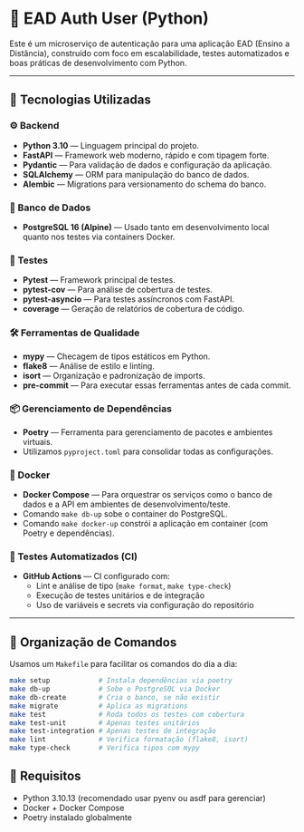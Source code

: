 # 📘 EAD Auth User (Python)

Este é um microserviço de autenticação para uma aplicação EAD (Ensino a Distância), construído com foco em escalabilidade, testes automatizados e boas práticas de desenvolvimento com Python.

---

## 🚀 Tecnologias Utilizadas

### ⚙️ Backend

- **Python 3.10** — Linguagem principal do projeto.
- **FastAPI** — Framework web moderno, rápido e com tipagem forte.
- **Pydantic** — Para validação de dados e configuração da aplicação.
- **SQLAlchemy** — ORM para manipulação do banco de dados.
- **Alembic** — Migrations para versionamento do schema do banco.

### 🐘 Banco de Dados

- **PostgreSQL 16 (Alpine)** — Usado tanto em desenvolvimento local quanto nos testes via containers Docker.

### 🧪 Testes

- **Pytest** — Framework principal de testes.
- **pytest-cov** — Para análise de cobertura de testes.
- **pytest-asyncio** — Para testes assíncronos com FastAPI.
- **coverage** — Geração de relatórios de cobertura de código.

### 🛠️ Ferramentas de Qualidade

- **mypy** — Checagem de tipos estáticos em Python.
- **flake8** — Análise de estilo e linting.
- **isort** — Organização e padronização de imports.
- **pre-commit** — Para executar essas ferramentas antes de cada commit.

### 📦 Gerenciamento de Dependências

- **Poetry** — Ferramenta para gerenciamento de pacotes e ambientes virtuais.
- Utilizamos `pyproject.toml` para consolidar todas as configurações.

### 🐳 Docker

- **Docker Compose** — Para orquestrar os serviços como o banco de dados e a API em ambientes de desenvolvimento/teste.
- Comando `make db-up` sobe o container do PostgreSQL.
- Comando `make docker-up` constrói a aplicação em container (com Poetry e dependências).

### 🧪 Testes Automatizados (CI)

- **GitHub Actions** — CI configurado com:
  - Lint e análise de tipo (`make format`, `make type-check`)
  - Execução de testes unitários e de integração
  - Uso de variáveis e secrets via configuração do repositório

---

## 📂 Organização de Comandos

Usamos um `Makefile` para facilitar os comandos do dia a dia:

```bash
make setup            # Instala dependências via poetry
make db-up            # Sobe o PostgreSQL via Docker
make db-create        # Cria o banco, se não existir
make migrate          # Aplica as migrations
make test             # Roda todos os testes com cobertura
make test-unit        # Apenas testes unitários
make test-integration # Apenas testes de integração
make lint             # Verifica formatação (flake8, isort)
make type-check       # Verifica tipos com mypy
```

## 📌 Requisitos
- Python 3.10.13 (recomendado usar pyenv ou asdf para gerenciar)
- Docker + Docker Compose
- Poetry instalado globalmente